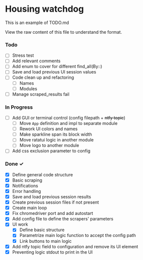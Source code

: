 # Housing watchdog

This is an example of TODO.md

View the raw content of this file to understand the format.

### Todo
- [ ] Stress test
- [ ] Add relevant comments
- [ ] Add enum to cover for different find_all(By::)
- [ ] Save and load previous UI session values
- [ ] Code clean up and refactoring
  - [ ] Names
  - [ ] Modules
- [ ] Manage scraped_results fail
### In Progress

- [ ] Add GUI or terminal control (config filepath + <s>ntfy topic</s>)
  - [ ] Move `App` definition and impl to separate module
  - [ ] Rework UI colors and names
  - [ ] Make sparkline span its block width
  - [ ] Move ratatui logic in another module
  - [ ] Move logo to another module
- [ ] Add css exclusion parameter to config

### Done ✓

- [X] Define general code structure
- [X] Basic scraping
- [X] Notifications
- [X] Error handling
- [X] Save and load previous session results
- [X] Create previous session files if not present
- [X] Create main loop
- [X] Fix chromedriver port and add autostart
- [X] Add config file to define the scrapers' parameters
- [X] UI work 
  - [X] Define basic structure
  - [X] Parametrize main logic function to accept the config path
  - [X] Link buttons to main logic
- [X] Add ntfy topic field to configuration and remove its UI element
- [X] Preventing logic stdout to print in the UI